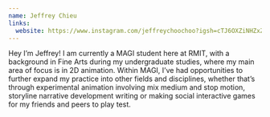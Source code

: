 ```yaml
---
name: Jeffrey Chieu
links:
  website: https://www.instagram.com/jeffreychoochoo?igsh=cTJ6OXZiNHZxZDA2
---
```

Hey I’m Jeffrey! I am currently a MAGI student here at RMIT, with a background in Fine Arts during my undergraduate studies, where my main area of focus is in 2D animation. Within MAGI, I’ve had opportunities to further expand my practice into other fields and disciplines, whether that’s through experimental animation involving mix medium and stop motion, storyline narrative development writing or making social interactive games for my friends and peers to play test.